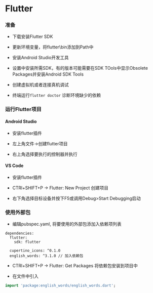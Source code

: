 # Flutter

### 准备

- 下载安装Flutter SDK

- 更新环境变量，将flutter\bin添加到Path中

- 安装Android Studio开发工具

- 设置中安装所需SDK，有的版本可能需要在SDK TOols中显示Obsolete Packages并安装Android SDK Tools

- 创建虚拟机或者连接真机调试

- 终端运行`flutter doctor` 诊断环境缺少的依赖

### 运行Flutter项目

#### Android Studio

- 安装flutter插件

- 左上角文件->创建flutter项目

- 右上角选择要执行的控制器并执行

#### VS Code

- 安装flutter插件

- CTRl+SHIFT+P -> Flutter: New Project 创建项目

- 右下角选择目标设备并按下F5或调用Debug>Start Debugging启动

### 使用外部包

- 编辑pubspec.yaml, 将要使用的外部包添加入依赖项列表

```
dependencies:
  flutter:
    sdk: flutter

  cupertino_icons: ^0.1.0
  english_words: ^3.1.0 // 加入依赖包
```

- CTRl+SHIFT+P -> Flutter: Get Packages 将依赖包安装到项目中

- 在文件中引入

```dart
import 'package:english_words/english_words.dart';
```
